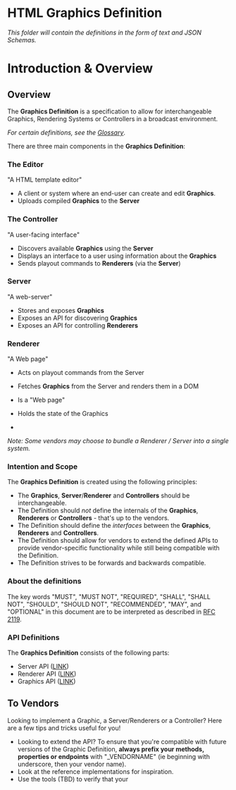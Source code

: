 # HTML Graphics Definition

_This folder will contain the definitions in the form of text and JSON Schemas._





# Introduction & Overview

## Overview


The **Graphics Definition** is a specification to allow for interchangeable Graphics, Rendering Systems or Controllers in a broadcast environment.

_For certain definitions, see the [Glossary](/definition/definition/Glossary.md)_.

There are three main components in the **Graphics Definition**:

### The Editor
"A HTML template editor"
* A client or system where an end-user can create and edit **Graphics**.
* Uploads compiled **Graphics** to the **Server**

### The Controller
"A user-facing interface"
* Discovers available **Graphics** using the **Server**
* Displays an interface to a user using information about the **Graphics**
* Sends playout commands to **Renderers** (via the **Server**)


### Server
"A web-server"
* Stores and exposes **Graphics**
* Exposes an API for discovering **Graphics**
* Exposes an API for controlling **Renderers**

### Renderer
"A Web page"
* Acts on playout commands from the Server
* Fetches **Graphics** from the Server and renders them in a DOM
* Is a "Web page"
* Holds the state of the Graphics

*

_Note: Some vendors may choose to bundle a Renderer / Server into a single system._


### Intention and Scope

The **Graphics Definition** is created using the following principles:

* The **Graphics**, **Server**/**Renderer** and **Controllers** should be interchangeable.
* The Definition should _not_ define the internals of the **Graphics**, **Renderers** or **Controllers** - that's up to the vendors.
* The Definition should define the _interfaces_ between the **Graphics**, **Renderers** and **Controllers**.
* The Definition should allow for vendors to extend the defined APIs to provide vendor-specific functionality while still being compatible with the Definition.
* The Definition strives to be forwards and backwards compatible.

### About the definitions

The key words "MUST", "MUST NOT", "REQUIRED", "SHALL", "SHALL NOT", "SHOULD", "SHOULD NOT", "RECOMMENDED", "MAY", and "OPTIONAL" in this document are to be interpreted as described in [RFC 2119](https://www.ietf.org/rfc/rfc2119.txt).


### API Definitions

The **Graphics Definition** consists of the following parts:

* Server API ([LINK](/definition/definition/ServerAPI.md))
* Renderer API ([LINK](/definition/definition/RendererAPI.md))
* Graphics API ([LINK](/definition/definition/GraphicsAPI.md))






## To Vendors

Looking to implement a Graphic, a Server/Renderers or a Controller?
Here are a few tips and tricks useful for you!

* Looking to extend the API? To ensure that you're compatible with future versions of the Graphic Definition, **always prefix your methods, properties or endpoints** with "_VENDORNAME" (ie beginning with underscore, then your vendor name).
* Look at the reference implementations for inspiration.
* Use the tools (TBD) to verify that your

